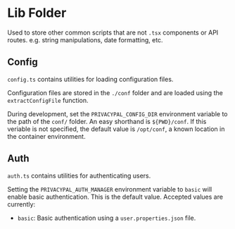 # Lib Folder

Used to store other common scripts that are not `.tsx` components or API routes. e.g. string manipulations, date formatting, etc.

## Config

`config.ts` contains utilities for loading configuration files.

Configuration files are stored in the `./conf` folder and are loaded using the `extractConfigFile` function.

During development, set the `PRIVACYPAL_CONFIG_DIR` environment variable to the path of the `conf/` folder. An easy shorthand is `${PWD}/conf`. If this veriable is not specified, the default value is `/opt/conf`, a known location in the container environment.

## Auth

`auth.ts` contains utilities for authenticating users.

Setting the `PRIVACYPAL_AUTH_MANAGER` environment variable to `basic` will enable basic authentication. This is the default value. Accepted values are currently:

- `basic`: Basic authentication using a `user.properties.json` file.
